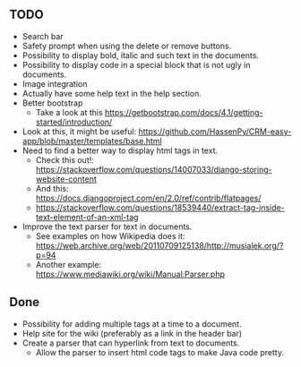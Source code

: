 ## TODO
* Search bar
* Safety prompt when using the delete or remove buttons.
* Possibility to display bold, italic and such text in the documents.
* Possibility to display code in a special block that is not ugly in documents.
* Image integration
* Actually have some help text in the help section.
* Better bootstrap
    * Take a look at this https://getbootstrap.com/docs/4.1/getting-started/introduction/
* Look at this, it might be useful: https://github.com/HassenPy/CRM-easy-app/blob/master/templates/base.html
* Need to find a better way to display html tags in text.
    * Check this out!: https://stackoverflow.com/questions/14007033/django-storing-website-content
    * And this: https://docs.djangoproject.com/en/2.0/ref/contrib/flatpages/
    * https://stackoverflow.com/questions/18539440/extract-tag-inside-text-element-of-an-xml-tag
* Improve the text parser for text in documents.
    * See examples on how Wikipedia does it: https://web.archive.org/web/20110709125138/http://musialek.org/?p=94
    * Another example: https://www.mediawiki.org/wiki/Manual:Parser.php

## Done
* Possibility for adding multiple tags at a time to a document.
* Help site for the wiki (preferably as a link in the header bar)
* Create a parser that can hyperlink from text to documents.
    * Allow the parser to insert html code tags to make Java code pretty.
